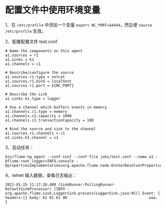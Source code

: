 # 配置文件中使用环境变量


1、在 `/etc/profile` 中添加一个变量 `export NC_PORT=44444`，然后使 `source /etc/profile` 生效。

2、配置配置文件 test.conf

	# Name the components on this agent
	a1.sources = r1
	a1.sinks = k1
	a1.channels = c1

	# Describe/configure the source
	a1.sources.r1.type = netcat
	a1.sources.r1.bind = localhost
	a1.sources.r1.port = ${NC_PORT}

	# Describe the sink
	a1.sinks.k1.type = logger

	# Use a channel which buffers events in memory
	a1.channels.c1.type = memory
	a1.channels.c1.capacity = 1000
	a1.channels.c1.transactionCapacity = 100

	# Bind the source and sink to the channel
	a1.sources.r1.channels = c1
	a1.sinks.k1.channel = c1

3、启动任务：

	bin/flume-ng agent --conf conf --conf-file jobs/test.conf --name a1 -Dflume.root.logger=INFO,console -DpropertiesImplementation=org.apache.flume.node.EnvVarResolverProperties

4、telnet 输入数据，查看日志输出：

	2021-01-25 11:17:20,480 (SinkRunner-PollingRunner-DefaultSinkProcessor) [INFO - org.apache.flume.sink.LoggerSink.process(LoggerSink.java:95)] Event: { headers:{} body: 61 61 61 0D                                     aaa. }